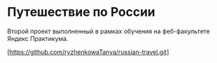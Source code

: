 # Путешествие по России   

Второй проект выполненный в рамках обучения на феб-факультете Яндекс Практикума.   

[https://github.com/ryzhenkowaTanya/russian-travel.git]
